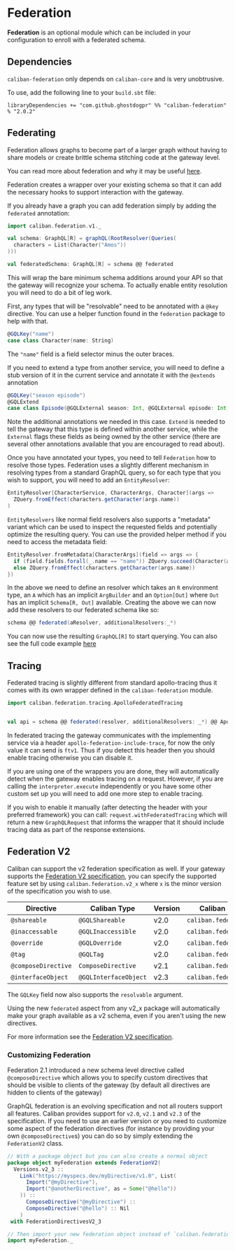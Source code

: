 # Federation

**Federation** is an optional module which can be included in your configuration to enroll with a federated schema.

## Dependencies

`caliban-federation` only depends on `caliban-core` and is very unobtrusive.

To use, add the following line to your `build.sbt` file:

```
libraryDependencies += "com.github.ghostdogpr" %% "caliban-federation" % "2.0.2"
```

## Federating

Federation allows graphs to become part of a larger graph without having to share models or create brittle
schema stitching code at the gateway level.

You can read more about federation and why it may be useful [here](https://www.apollographql.com/docs/apollo-server/federation/introduction/).

Federation creates a wrapper over your existing schema so that it can add the necessary hooks to support
interaction with the gateway.

If you already have a graph you can add federation simply by adding the `federated` annotation:

```scala
import caliban.federation.v1._

val schema: GraphQL[R] = graphQL(RootResolver(Queries(
  characters = List(Character("Amos"))
)))

val federatedSchema: GraphQL[R] = schema @@ federated
```

This will wrap the bare minimum schema additions around your API so that the gateway will recognize your schema.
To actually enable entity resolution you will need to do a bit of leg work.

First, any types that will be "resolvable" need to be annotated with a `@key` directive. You can use a helper function found
in the `federation` package to help with that. 

```scala
@GQLKey("name")
case class Character(name: String)
```

The `"name"` field is a field selector minus the outer braces. 

If you need to extend a type from another service, you will need to define a stub version of it in the current service
and annotate it with the `@extends` annotation

```scala
@GQLKey("season episode") 
@GQLExtend
case class Episode(@GQLExternal season: Int, @GQLExternal episode: Int, cast: List[Character])
```

Note the additional annotations we needed in this case. `Extend` is needed to tell the gateway that this type is defined within
another service, while the `External` flags these fields as being owned by the other service (there are several other annotations
available that you are encouraged to read about).

Once you have annotated your types, you need to tell `Federation` how to resolve those types. Federation uses a slightly
different mechanism in resolving types from a standard GraphQL query, so for each type that you wish to support, you will
need to add an `EntityResolver`:

```scala
EntityResolver[CharacterService, CharacterArgs, Character](args => 
  ZQuery.fromEffect(characters.getCharacter(args.name))
)  
```

`EntityResolvers` like normal field resolvers also supports a "metadata" variant which can be used to inspect the requested
fields and potentially optimize the resulting query. You can use the provided helper method if you need to access the metadata field:

```scala
EntityResolver.fromMetadata[CharacterArgs](field => args => {
  if (field.fields.forall(_.name == "name")) ZQuery.succeed(Character(args.name, Nil, None))
  else ZQuery.fromEffect(characters.getCharacter(args.name))
})
```

In the above we need to define an resolver which takes an `R` environment type,
an `A` which has an implicit `ArgBuilder` and an `Option[Out]` where `Out` has an implicit
`Schema[R, Out]` available. Creating the above we can now add these resolvers to our federated schema like so:

```scala
schema @@ federated(aResolver, additionalResolvers:_*)
```

You can now use the resulting `GraphQL[R]` to start querying. You can also see the full code example [here](https://github.com/ghostdogpr/caliban/tree/master/examples/src/main/scala/example/federation)

## Tracing

Federated tracing is slightly different from standard apollo-tracing thus it comes with its own wrapper defined in the `caliban-federation` module.

```scala
import caliban.federation.tracing.ApolloFederatedTracing


val api = schema @@ federated(resolver, additionalResolvers: _*) @@ ApolloFederatedTracing.wrapper
```
In federated tracing the gateway communicates with the implementing service via a header `apollo-federation-include-trace`,
for now the only value it can send is `ftv1`. Thus if you detect this header then you should enable tracing otherwise you can disable it.

If you are using one of the wrappers you are done, they will automatically detect when the gateway
enables tracing on a request. However, if you are calling the `interpreter.execute` independently or you have some other custom
set up you will need to add one more step to enable tracing.

If you wish to enable it manually (after detecting the header with your preferred framework) you can call: `request.withFederatedTracing` which will return a new `GraphQLRequest` that informs the wrapper
that it should include tracing data as part of the response extensions.


## Federation V2

Caliban can support the v2 federation specification as well. If your gateway supports the [Federation V2 specification](https://www.apollographql.com/docs/federation/federation-spec), you can specify the supported feature set
by using `caliban.federation.v2_x` where `x` is the minor version of the specification you wish to use.

| Directive    | Caliban Type | Version | Caliban package
--------------| --------------|---------| ---------------
| `@shareable` | `@GQLShareable` | v2.0    | `caliban.federation.v2_0`
| `@inaccessable` | `@GQLInaccessible` | v2.0    | `caliban.federation.v2_0`
| `@override`  | `@GQLOverride` | v2.0    | `caliban.federation.v2_0`
| `@tag`       | `@GQLTag` | v2.0    | `caliban.federation.v2_0`
| `@composeDirective` | `ComposeDirective` | v2.1    | `caliban.federation.v2_1`
| `@interfaceObject` | `@GQLInterfaceObject` | v2.3    | `caliban.federation.v2_3`

The `GQLKey` field now also supports the `resolvable` argument. 

Using the new `federated` aspect from any v2_x package will automatically make your graph available as a v2 schema,
even if you aren't using the new directives.

For more information see the [Federation V2 specification](https://www.apollographql.com/docs/federation/federation-2/new-in-federation-2/).

### Customizing Federation

Federation 2.1 introduced a new schema level directive called `@composeDirective` which allows you to specify custom directives that should
be visible to clients of the gateway (by default all directives are hidden to clients of the gateway)

GraphQL federation is an evolving specification and not all routers support all features.
Caliban provides support for `v2.0`, `v2.1` and `v2.3` of the specification. If you need to use
an earlier version or you need to customize some aspect of the federation directives (for instance by providing your own `@composeDirective`s) you can do so by simply extending the `FederationV2` class.

```scala
// With a package object but you can also create a normal object
package object myFederation extends FederationV2(
  Versions.v2_3 :: 
    Link("https://myspecs.dev/myDirective/v1.0", List(
      Import("@myDirective"),
      Import("@anotherDirective", as = Some("@hello"))
    )) :: 
      ComposeDirective("@myDirective") :: 
      ComposeDirective("@hello") :: Nil
    )
 with FederationDirectivesV2_3

// Then import your new federation object instead of `caliban.federation.v2_3`
import myFederation._
```